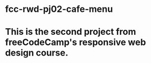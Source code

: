 # fcc-rwd-pj02-cafe-menu
# This is the second project from freeCodeCamp's responsive web design course.
